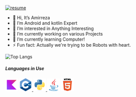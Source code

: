 [![resume](https://img.shields.io/badge/download-resume-blue.svg)](https://github.com/LeDerouxe/LeDerouxe/blob/main/resume2024.10.26.pdf)

- 👋 Hi, It’s Amirreza
- 🧪 I’m Android and kotlin Expert
- 👀 I’m interested in Anything Interesting
- 🔭 I’m currently working on various Projects
- 🌱 I’m currently learning Computer!
- ⚡ Fun fact: Actually we're trying to be Robots with heart.
  <div  align="center">
<img src="https://github-readme-stats.vercel.app/api/top-langs/?username=Lederouxe&theme=gotham&layout=compact" alt="Top Langs" style="width:400px;"/>
  </div>
 <h5>Languages in Use</h5>
      <p>
     <a href="https://www.Kotlinlang.org/" target="_blank" rel="noreferrer"><img src="https://raw.githubusercontent.com/devicons/devicon/master/icons/kotlin/kotlin-original.svg" alt="c" width="40" height="40"/></a>
         <a href="https://www.w3schools.com/cpp/" target="_blank" rel="noreferrer"> <img src="https://raw.githubusercontent.com/devicons/devicon/master/icons/cplusplus/cplusplus-original.svg" alt="cplusplus" width="40" height="40"/> </a>
         <a href="https://www.python.org" target="_blank" rel="noreferrer"> <img src="https://raw.githubusercontent.com/devicons/devicon/master/icons/python/python-original.svg" alt="python" width="40" height="40"/> </a>
     <a href="https://www.java.com/" target="_blank" rel="noreferrer"><img src="https://raw.githubusercontent.com/devicons/devicon/master/icons/java/java-original.svg" alt="c" width="40" height="40"/></a>
     <a href="https://www.w3.org/html/" target="_blank" rel="noreferrer"> <img src="https://raw.githubusercontent.com/devicons/devicon/master/icons/html5/html5-original-wordmark.svg" alt="html5" width="40" height="40"/> </a>
      </p>

<!---
LeDerouxe/LeDerouxe is a ✨ special ✨ repository because its `README.md` (this file) appears on your GitHub profile.
You can click the Preview link to take a look at your changes.
--->

